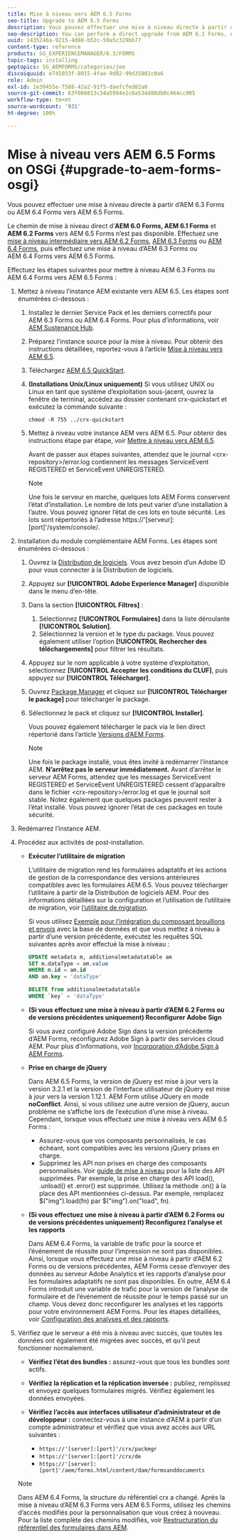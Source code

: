 ```yaml
---
title: Mise à niveau vers AEM 6.5 Forms
seo-title: Upgrade to AEM 6.5 Forms
description: Vous pouvez effectuer une mise à niveau directe à partir d’AEM 6.1 Forms, AEM 6.2 Forms et LiveCycle ES4 SP1 vers AEM 6.3 Forms.
seo-description: You can perform a direct upgrade from AEM 6.1 Forms, AEM 6.2 Forms, and LiveCycle ES4 SP1 to AEM 6.3 Forms.
uuid: 1435246a-9215-4d88-b52c-59a5c329bb77
content-type: reference
products: SG_EXPERIENCEMANAGER/6.3/FORMS
topic-tags: installing
geptopics: SG_AEMFORMS/categories/jee
discoiquuid: e745033f-8015-4fae-9d82-99d35802c0a6
role: Admin
exl-id: 1e39455e-f588-42a2-91f5-daefcfed82a0
source-git-commit: 63f066013c34a5994e2c6a534d88db0c464cc905
workflow-type: tm+mt
source-wordcount: '931'
ht-degree: 100%

---
```


# Mise à niveau vers AEM 6.5 Forms on OSGi {#upgrade-to-aem-forms-osgi}

Vous pouvez effectuer une mise à niveau directe à partir d’AEM 6.3 Forms ou AEM 6.4 Forms vers AEM 6.5 Forms.

Le chemin de mise à niveau direct d’**AEM 6.0 Forms, AEM 6.1 Forms** et **AEM 6.2 Forms** vers AEM 6.5 Forms n’est pas disponible. Effectuez une [mise à niveau intermédiaire vers AEM 6.2 Forms](https://helpx.adobe.com/fr/experience-manager/6-2/forms/using/upgrade.html), [AEM 6.3 Forms](https://helpx.adobe.com/fr/experience-manager/6-3/forms/using/upgrade.html) ou [AEM 6.4 Forms](/help/forms/using/upgrade.md), puis effectuez une mise à niveau d’AEM 6.3 Forms ou AEM 6.4 Forms vers AEM 6.5 Forms.

Effectuez les étapes suivantes pour mettre à niveau AEM 6.3 Forms ou AEM 6.4 Forms vers AEM 6.5 Forms :

1. Mettez à niveau l’instance AEM existante vers AEM 6.5. Les étapes sont énumérées ci-dessous :

   1. Installez le dernier Service Pack et les derniers correctifs pour AEM 6.3 Forms ou AEM 6.4 Forms. Pour plus d’informations, voir [AEM Sustenance Hub](https://experienceleague.adobe.com/docs/experience-manager-release-information/aem-release-updates/aem-releases-updates.html?lang=fr).
   1. Préparez l’instance source pour la mise à niveau. Pour obtenir des instructions détaillées, reportez-vous à l’article [Mise à niveau vers AEM 6.5](/help/sites-deploying/upgrade.md).
   1. Téléchargez [AEM 6.5 QuickStart](/help/sites-deploying/deploy.md#getting%20the%20software).
   1. **(Installations Unix/Linux uniquement)** Si vous utilisez UNIX ou Linux en tant que système d’exploitation sous-jacent, ouvrez la fenêtre de terminal, accédez au dossier contenant crx-quickstart et exécutez la commande suivante :

      `chmod -R 755 ../crx-quickstart`

   1. Mettez à niveau votre instance AEM vers AEM 6.5. Pour obtenir des instructions étape par étape, voir [Mettre à niveau vers AEM 6.5](/help/sites-deploying/upgrade.md).

      Avant de passer aux étapes suivantes, attendez que le journal &lt;crx-repository>/error.log contiennent les messages ServiceEvent REGISTERED et ServiceEvent UNREGISTERED.

      >[!NOTE]
      >
      >Une fois le serveur en marche, quelques lots AEM Forms conservent l’état d’installation. Le nombre de lots peut varier d’une installation à l’autre. Vous pouvez ignorer l’état de ces lots en toute sécurité. Les lots sont répertoriés à l’adresse https://&#39;[serveur]:[port]&#39;/system/console/.

1. Installation du module complémentaire AEM Forms. Les étapes sont énumérées ci-dessous :

   1. Ouvrez la [Distribution de logiciels](https://experience.adobe.com/downloads). Vous avez besoin d’un Adobe ID pour vous connecter à la Distribution de logiciels.
   1. Appuyez sur **[!UICONTROL Adobe Experience Manager]** disponible dans le menu d’en-tête.
   1. Dans la section **[!UICONTROL Filtres]** :
      1. Sélectionnez **[!UICONTROL Formulaires]** dans la liste déroulante **[!UICONTROL Solution]**.
      1. Sélectionnez la version et le type du package. Vous pouvez également utiliser l’option **[!UICONTROL Rechercher des téléchargements]** pour filtrer les résultats.
   1. Appuyez sur le nom applicable à votre système d’exploitation, sélectionnez **[!UICONTROL Accepter les conditions du CLUF]**, puis appuyez sur **[!UICONTROL Télécharger]**.
   1. Ouvrez [Package Manager](https://experienceleague.adobe.com/docs/experience-manager-65/administering/contentmanagement/package-manager.html?lang=fr) et cliquez sur **[!UICONTROL Télécharger le package]** pour télécharger le package.
   1. Sélectionnez le pack et cliquez sur **[!UICONTROL Installer]**.

      Vous pouvez également télécharger le pack via le lien direct répertorié dans l’article [Versions d’AEM Forms](https://experienceleague.adobe.com/docs/experience-manager-release-information/aem-release-updates/forms-updates/aem-forms-releases.html?lang=fr).

      >[!NOTE]
      >
      >Une fois le package installé, vous êtes invité à redémarrer l’instance AEM. **N’arrêtez pas le serveur immédiatement.** Avant d’arrêter le serveur AEM Forms, attendez que les messages ServiceEvent REGISTERED et ServiceEvent UNREGISTERED cessent d’apparaître dans le fichier &lt;crx-repository>/error.log et que le journal soit stable. Notez également que quelques packages peuvent rester à l’état installé. Vous pouvez ignorer l’état de ces packages en toute sécurité.

1. Redémarrez l’instance AEM.

1. Procédez aux activités de post-installation.

   * **Exécuter l’utilitaire de migration**

      L’utilitaire de migration rend les formulaires adaptatifs et les actions de gestion de la correspondance des versions antérieures compatibles avec les formulaires AEM 6.5. Vous pouvez télécharger l’utilitaire à partir de la Distribution de logiciels AEM. Pour des informations détaillées sur la configuration et l’utilisation de l’utilitaire de migration, voir [l’utilitaire de migration](../../forms/using/migration-utility.md).

      Si vous utilisez [Exemple pour l’intégration du composant brouillons et envois](https://helpx.adobe.com/fr/experience-manager/6-3/forms/using/integrate-draft-submission-database.html) avec la base de données et que vous mettez à niveau à partir d’une version précédente, exécutez les requêtes SQL suivantes après avoir effectué la mise à niveau :

      ```sql
      UPDATE metadata m, additionalmetadatatable am
      SET m.dataType = am.value
      WHERE m.id = am.id
      AND am.key = 'dataType'
      ```

      ```sql
      DELETE from additionalmetadatatable
      WHERE `key` = 'dataType'
      ```

   * **(Si vous effectuez une mise à niveau à partir d’AEM 6.2 Forms ou de versions précédentes uniquement) Reconfigurer Adobe Sign**

      Si vous avez configuré Adobe Sign dans la version précédente d’AEM Forms, reconfigurez Adobe Sign à partir des services cloud AEM. Pour plus d’informations, voir [Incorporation d’Adobe Sign à AEM Forms](../../forms/using/adobe-sign-integration-adaptive-forms.md).

   * **Prise en charge de jQuery**

      Dans AEM 6.5 Forms, la version de jQuery est mise à jour vers la version 3.2.1 et la version de l’interface utilisateur de jQuery est mise à jour vers la version 1.12.1. AEM Form utilise JQuery en mode **noConflict**. Ainsi, si vous utilisez une autre version de jQuery, aucun problème ne s’affiche lors de l’exécution d’une mise à niveau. Cependant, lorsque vous effectuez une mise à niveau vers AEM 6.5 Forms :

      * Assurez-vous que vos composants personnalisés, le cas échéant, sont compatibles avec les versions jQuery prises en charge.
      * Supprimez les API non prises en charge des composants personnalisés. Voir [guide de mise à niveau](https://jquery.com/upgrade-guide/3.0/) pour la liste des API supprimées. Par exemple, la prise en charge des API load(), .unload() et .error() est supprimée. Utilisez la méthode .on() à la place des API mentionnées ci-dessus. Par exemple, remplacez $(&quot;img&quot;).load(fn) par $(&quot;img&quot;).on(&quot;load&quot;, fn).
   * **(Si vous effectuez une mise à niveau à partir d’AEM 6.2 Forms ou de versions précédentes uniquement) Reconfigurez l’analyse et les rapports**

      Dans AEM 6.4 Forms, la variable de trafic pour la source et l’événement de réussite pour l’impression ne sont pas disponibles. Ainsi, lorsque vous effectuez une mise à niveau à partir d’AEM 6.2 Forms ou de versions précédentes, AEM Forms cesse d’envoyer des données au serveur Adobe Analytics et les rapports d’analyse pour les formulaires adaptatifs ne sont pas disponibles. En outre, AEM 6.4 Forms introduit une variable de trafic pour la version de l’analyse de formulaire et de l’événement de réussite pour le temps passé sur un champ. Vous devez donc reconfigurer les analyses et les rapports pour votre environnement AEM Forms. Pour les étapes détaillées, voir [Configuration des analyses et des rapports](../../forms/using/configure-analytics-forms-documents.md).


1. Vérifiez que le serveur a été mis à niveau avec succès, que toutes les données ont également été migrées avec succès, et qu’il peut fonctionner normalement.

   * **Vérifiez l’état des bundles :** assurez-vous que tous les bundles sont actifs.
   * **Vérifiez la réplication et la réplication inversée :** publiez, remplissez et envoyez quelques formulaires migrés. Vérifiez également les données envoyées.
   * **Vérifiez l’accès aux interfaces utilisateur d’administrateur et de développeur :** connectez-vous à une instance d’AEM à partir d’un compte administrateur et vérifiez que vous avez accès aux URL suivantes :

      * `https://'[server]:[port]'/crx/packmgr`
      * `https://'[server]:[port]'/crx/de`
      * `https://'[server]:[port]'/aem/forms.html/content/dam/formsanddocuments`

   >[!NOTE]
   >Dans AEM 6.4 Forms, la structure du référentiel crx a changé. Après la mise à niveau d’AEM 6.3 Forms vers AEM 6.5 Forms, utilisez les chemins d’accès modifiés pour la personnalisation que vous créez à nouveau. Pour la liste complète des chemins modifiés, voir [Restructuration du référentiel des formulaires dans AEM](/help/sites-deploying/forms-repository-restructuring-in-aem-6-5.md).
